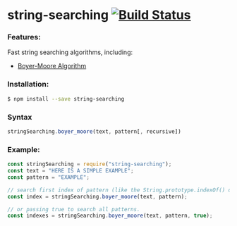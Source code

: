 # string-searching [![Build Status](https://travis-ci.org/nonoroazoro/string-searching.svg?branch=master)](https://travis-ci.org/nonoroazoro/string-searching)

### Features:
Fast string searching algorithms, including:

- [Boyer-Moore Algorithm](https://en.wikipedia.org/wiki/Boyer%E2%80%93Moore_string_search_algorithm)

### Installation:
```bash
$ npm install --save string-searching
```

### Syntax
```js
stringSearching.boyer_moore(text, pattern[, recursive])
```

### Example:
```js
const stringSearching = require("string-searching");
const text = "HERE IS A SIMPLE EXAMPLE";
const pattern = "EXAMPLE";

// search first index of pattern (like the String.prototype.indexOf() do).
const index = stringSearching.boyer_moore(text, pattern);

// or passing true to search all patterns.
const indexes = stringSearching.boyer_moore(text, pattern, true);
```